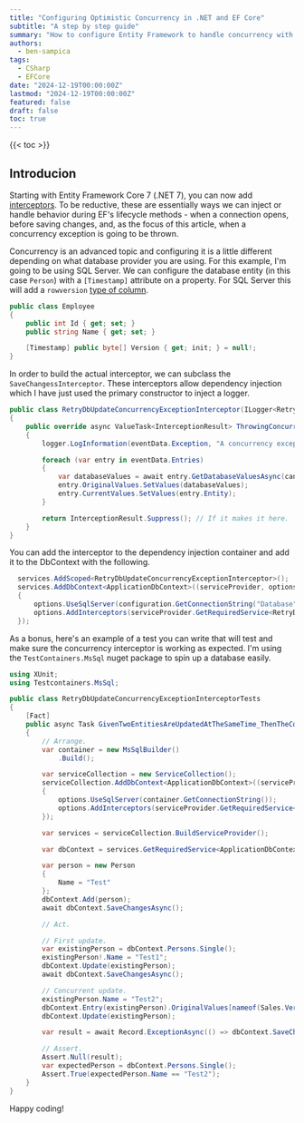 ```yaml
---
title: "Configuring Optimistic Concurrency in .NET and EF Core"
subtitle: "A step by step guide"
summary: "How to configure Entity Framework to handle concurrency with .NET 7 or greater."
authors:
  - ben-sampica
tags:
  - CSharp
  - EFCore
date: "2024-12-19T00:00:00Z"
lastmod: "2024-12-19T00:00:00Z"
featured: false
draft: false
toc: true
---
```


{{< toc >}}

## Introducion

Starting with Entity Framework Core 7 (.NET 7), you can now add [interceptors](https://learn.microsoft.com/en-us/ef/core/logging-events-diagnostics/interceptors). To be reductive, these are essentially ways we can inject or handle behavior during EF's lifecycle methods - when a connection opens, before saving changes, and, as the focus of this article, when a concurrency exception is going to be thrown.

Concurrency is an advanced topic and configuring it is a little different depending on what database provider you are using. For this example, I'm going to be using SQL Server. We can configure the database entity (in this case `Person`) with a `[Timestamp]` attribute on a property. For SQL Server this will add a `rowversion` [type of column](https://learn.microsoft.com/en-us/sql/t-sql/data-types/rowversion-transact-sql?view=sql-server-ver16).

```csharp
public class Employee
{
    public int Id { get; set; }
    public string Name { get; set; }

    [Timestamp] public byte[] Version { get; init; } = null!;
}
```

In order to build the actual interceptor, we can subclass the `SaveChangessInterceptor`. These interceptors allow dependency injection which I have just used the primary constructor to inject a logger.

```csharp
public class RetryDbUpdateConcurrencyExceptionInterceptor(ILogger<RetryDbUpdateConcurrencyExceptionInterceptor> logger) : SaveChangesInterceptor
{
    public override async ValueTask<InterceptionResult> ThrowingConcurrencyExceptionAsync(ConcurrencyExceptionEventData eventData, InterceptionResult result, CancellationToken cancellationToken = default)
    {
        logger.LogInformation(eventData.Exception, "A concurrency exception occurred and a retry will be attempted.");

        foreach (var entry in eventData.Entries)
        {
            var databaseValues = await entry.GetDatabaseValuesAsync(cancellationToken) ?? throw new DbUpdateException("The entity being updated no longer exists in the database.");
            entry.OriginalValues.SetValues(databaseValues);
            entry.CurrentValues.SetValues(entry.Entity);
        }

        return InterceptionResult.Suppress(); // If it makes it here.
    }
}
```

You can add the interceptor to the dependency injection container and add it to the DbContext with the following.

```csharp
  services.AddScoped<RetryDbUpdateConcurrencyExceptionInterceptor>();
  services.AddDbContext<ApplicationDbContext>((serviceProvider, options) =>
  {
      options.UseSqlServer(configuration.GetConnectionString("Database"));
      options.AddInterceptors(serviceProvider.GetRequiredService<RetryDbUpdateConcurrencyExceptionInterceptor>()); // Pull the interceptor from the service provider and add it to the DbContext.
  });
```

As a bonus, here's an example of a test you can write that will test and make sure the concurrency interceptor is working as expected. I'm using the `TestContainers.MsSql` nuget package to spin up a database easily.

```csharp
using XUnit;
using Testcontainers.MsSql;

public class RetryDbUpdateConcurrencyExceptionInterceptorTests
{
    [Fact]
    public async Task GivenTwoEntitiesAreUpdatedAtTheSameTime_ThenTheConcurrencyExceptionIsResolved()
    {
        // Arrange.
        var container = new MsSqlBuilder()
            .Build();

        var serviceCollection = new ServiceCollection();
        serviceCollection.AddDbContext<ApplicationDbContext>((serviceProvider, options) =>
        {
            options.UseSqlServer(container.GetConnectionString());
            options.AddInterceptors(serviceProvider.GetRequiredService<RetryDbUpdateConcurrencyExceptionInterceptor>());
        });

        var services = serviceCollection.BuildServiceProvider();

        var dbContext = services.GetRequiredService<ApplicationDbContext>();

        var person = new Person
        {
            Name = "Test"
        };
        dbContext.Add(person);
        await dbContext.SaveChangesAsync();

        // Act.

        // First update.
        var existingPerson = dbContext.Persons.Single();
        existingPerson!.Name = "Test1";
        dbContext.Update(existingPerson);
        await dbContext.SaveChangesAsync();

        // Concurrent update.
        existingPerson.Name = "Test2";
        dbContext.Entry(existingPerson).OriginalValues[nameof(Sales.Version)] = person.Version; // Assign this to the same version so that both updates have the same version number.
        dbContext.Update(existingPerson);

        var result = await Record.ExceptionAsync(() => dbContext.SaveChangesAsync());

        // Assert.
        Assert.Null(result);
        var expectedPerson = dbContext.Persons.Single();
        Assert.True(expectedPerson.Name == "Test2");
    }
}
```

Happy coding!
